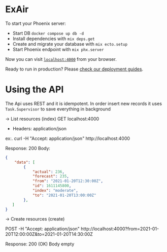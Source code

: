# ExAir

To start your Phoenix server:

  * Start DB `docker compose up db -d`
  * Install dependencies with `mix deps.get`
  * Create and migrate your database with `mix ecto.setup`
  * Start Phoenix endpoint with `mix phx.server`

Now you can visit [`localhost:4000`](http://localhost:4000) from your browser.

Ready to run in production? Please [check our deployment guides](https://hexdocs.pm/phoenix/deployment.html).

# Using the API

The Api uses REST and it is idempotent. In order insert new records it uses `Task.Supervisor` to save everything in background

-> List resources (index)
GET localhost:4000
- Headers: application/json

ex:.
curl -H "Accept: application/json" http://localhost:4000


Response: 200
Body:

```json
{
    "data": [
        {
            "actual": 236,
            "forecast": 235,
            "from": "2021-01-20T12:30:00Z",
            "id": 1611145800,
            "index": "moderate",
            "to": "2021-01-20T13:00:00Z"
        },
   ]
}
```

-> Create resources (create)

POST -H "Accept: application/json" http://localhost:4000?from=2021-01-20T12:00:00Z&to=2021-01-20T14:30:00Z

Response: 200 (OK)
Body empty

